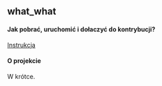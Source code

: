 ## what_what

#### Jak pobrać, uruchomić i dołaczyć do kontrybucji?

[Instrukcja](https://github.com/ZPXD/zajecia_programowania_xd/blob/main/przydatne/projekty.md)

#### O projekcie

W krótce.
